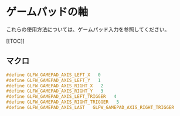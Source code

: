 # ゲームパッドの軸

これらの使用方法については、ゲームパッド入力を参照してください。

[[TOC]]

## マクロ

```c
#define GLFW_GAMEPAD_AXIS_LEFT_X   0
#define GLFW_GAMEPAD_AXIS_LEFT_Y   1
#define GLFW_GAMEPAD_AXIS_RIGHT_X   2
#define GLFW_GAMEPAD_AXIS_RIGHT_Y   3
#define GLFW_GAMEPAD_AXIS_LEFT_TRIGGER   4
#define GLFW_GAMEPAD_AXIS_RIGHT_TRIGGER   5
#define GLFW_GAMEPAD_AXIS_LAST   GLFW_GAMEPAD_AXIS_RIGHT_TRIGGER
```
